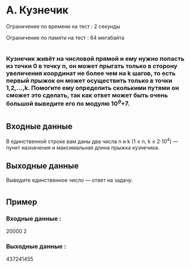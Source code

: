 # A. Кузнечик
Ограничение по времени на тест : 2 секунды

Ограничение по памяти на тест : 64 мегабайта

#

### Кузнечик живёт на числовой прямой и ему нужно попасть из точки 0 в точку n, он может прыгать только в сторону увеличения координат не более чем на k шагов, то есть первый прыжок он может осуществить только в точки 1,2,…,k. Помогите ему определить сколькими путями он сможет это сделать, так как ответ может быть очень большой выведите его по модулю 10<sup><i>9</i></sup>+7.

#

## Входные данные
В единственной строке вам даны два числа n и k (1 ≤ n, k ≤ 2⋅10<sup><i>4</i></sup>) — пункт назначения и максимальная длина прыжка кузнечика.

## Выходные данные
Выведите единственное число — ответ на задачу.

#

## Пример

### Входные данные :
20000 2
### Выходные данные :
437241455